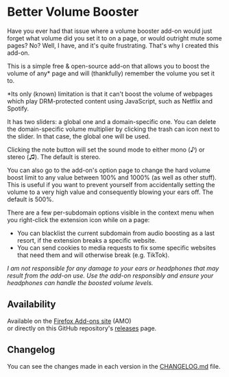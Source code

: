 # Better Volume Booster
Have you ever had that issue where a volume booster add-on would just forget what volume did you set it to on a page, or would outright mute some pages? No? Well, I have, and it's quite frustrating. That's why I created this add-on.

This is a simple free & open-source add-on that allows you to boost the volume of any* page and will (thankfully) remember the volume you set it to.

*Its only (known) limitation is that it can't boost the volume of webpages which play DRM-protected content using JavaScript, such as Netflix and Spotify.

It has two sliders: a global one and a domain-specific one. You can delete the domain-specific volume multiplier by clicking the trash can icon next to the slider. In that case, the global one will be used.

Clicking the note button will set the sound mode to either mono (♪) or stereo (♫). The default is stereo.

You can also go to the add-on's option page to change the hard volume boost limit to any value between 100% and 1000% (as well as other stuff). This is useful if you want to prevent yourself from accidentally setting the volume to a very high value and consequently blowing your ears off. The default is 500%.

There are a few per-subdomain options visible in the context menu when you right-click the extension icon while on a page:
- You can blacklist the current subdomain from audio boosting as a last resort, if the extension breaks a specific website.
- You can send cookies to media requests to fix some specific websites that need them and will otherwise break (e.g. TikTok).

_I am not responsible for any damage to your ears or headphones that may result from the add-on use. Use the add-on responsibly and ensure your headphones can handle the boosted volume levels._

## Availability
Available on the [Firefox Add-ons site](https://addons.mozilla.org/firefox/addon/better-volume-booster/) (AMO)
<br>
or directly on this GitHub repository's [releases](https://github.com/zWolfrost/Better-Volume-Booster/releases) page.

## Changelog
You can see the changes made in each version in the [CHANGELOG.md](CHANGELOG.md) file.